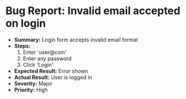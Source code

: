 # Bug Report: Invalid email accepted on login

- **Summary:** Login form accepts invalid email format
- **Steps:**
  1. Enter 'user@com'
  2. Enter any password
  3. Click 'Login'
- **Expected Result:** Error shown
- **Actual Result:** User is logged in
- **Severity:** Major
- **Priority:** High
